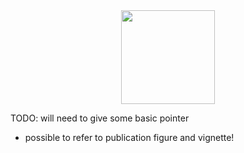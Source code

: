 <div align="center">
<img src="GeneTonic/GeneTonic.png" alt="" width="150" />
</div>

TODO: will need to give some basic pointer 

+ possible to refer to publication figure and vignette!